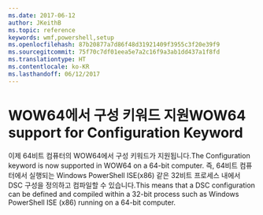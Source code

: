 ```yaml
---
ms.date: 2017-06-12
author: JKeithB
ms.topic: reference
keywords: wmf,powershell,setup
ms.openlocfilehash: 87b20877a7d86f48d31921409f3955c3f20e39f9
ms.sourcegitcommit: 75f70c7df01eea5e7a2c16f9a3ab1dd437a1f8fd
ms.translationtype: HT
ms.contentlocale: ko-KR
ms.lasthandoff: 06/12/2017
---
```

# <a name="wow64-support-for-configuration-keyword"></a><span data-ttu-id="f1708-102">WOW64에서 구성 키워드 지원</span><span class="sxs-lookup"><span data-stu-id="f1708-102">WOW64 support for Configuration Keyword</span></span>

<span data-ttu-id="f1708-103">이제 64비트 컴퓨터의 WOW64에서 구성 키워드가 지원됩니다.</span><span class="sxs-lookup"><span data-stu-id="f1708-103">The Configuration keyword is now supported in WOW64 on a 64-bit computer.</span></span> <span data-ttu-id="f1708-104">즉, 64비트 컴퓨터에서 실행되는 Windows PowerShell ISE(x86) 같은 32비트 프로세스 내에서 DSC 구성을 정의하고 컴파일할 수 있습니다.</span><span class="sxs-lookup"><span data-stu-id="f1708-104">This means that a DSC configuration can be defined and compiled within a 32-bit process such as Windows PowerShell ISE (x86) running on a 64-bit computer.</span></span>

